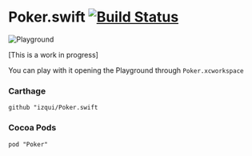 Poker.swift [![Build Status](https://travis-ci.org/izqui/Poker.swift.svg?branch=master)](https://travis-ci.org/izqui/Poker.swift)
=======
![Playground](https://raw.githubusercontent.com/izqui/Poker.swift/master/assets/value.png)

[This is a work in progress]

You can play with it opening the Playground through `Poker.xcworkspace`

### Carthage
```
github "izqui/Poker.swift
```

### Cocoa Pods
```
pod "Poker"
```
